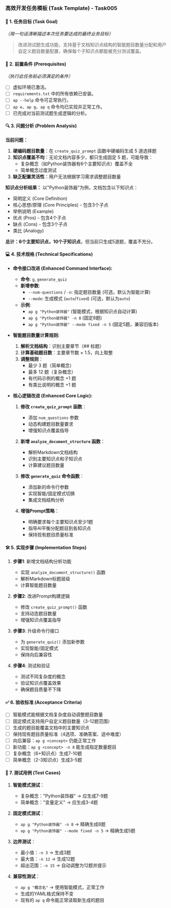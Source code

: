 ### **高效开发任务模板 (Task Template) - Task005**

#### 🎯 **1. 任务目标 (Task Goal)**

*（用一句话清晰描述本次任务要达成的最终业务目标）*
> 改进测试题生成功能，支持基于文档知识点结构的智能题目数量分配和用户自定义题目数量配置，确保每个子知识点都能被充分测试覆盖。

#### 📝 **2. 前置条件 (Prerequisites)**

*（执行此任务前必须满足的条件）*

- [ ] 虚拟环境已激活。
- [ ] `requirements.txt` 中的所有依赖已安装。
- [ ] `ap --help` 命令可正常执行。
- [ ] `ap e`、`ap g`、`ap q` 命令均已实现并正常工作。
- [ ] 已完成对当前测试题生成逻辑的分析。

#### 🔍 **3. 问题分析 (Problem Analysis)**

**当前问题：**
1. **硬编码题目数量**：在 `create_quiz_prompt` 函数中硬编码生成 5 道选择题
2. **知识点覆盖不均**：无论文档内容多少，都只生成固定 5 题，可能导致：
   - 复杂概念（如Python装饰器有6个主要知识点）覆盖不全
   - 简单概念过度测试
3. **缺乏配置灵活性**：用户无法根据学习需求调整题目数量

**知识点分析结果：**
以"Python装饰器"为例，文档包含以下知识点：
- 简明定义 (Core Definition)
- 核心思想/原理 (Core Principles) - 包含3个子点
- 举例说明 (Example)
- 优点 (Pros) - 包含4个子点
- 缺点 (Cons) - 包含3个子点
- 类比 (Analogy)

**总计：6个主要知识点，10个子知识点**，但当前只生成5道题，覆盖不充分。

#### 💻 **4. 技术规格 (Technical Specifications)**

- **命令接口改进 (Enhanced Command Interface):**
  - **命令**: `g`, `generate_quiz`
  - **新增参数**: 
    - `--num-questions` / `-n`: 指定题目数量 (可选，默认为智能计算)
    - `--mode`: 生成模式 (`auto`/`fixed`) (可选，默认为`auto`)
  - **示例**: 
    - `ap g "Python装饰器"` (智能模式，根据知识点自动计算)
    - `ap g "Python装饰器" -n 8` (固定8题)
    - `ap g "Python装饰器" --mode fixed -n 5` (固定5题，兼容旧版本)

- **智能题目数量计算规则:**
  1. **解析文档结构**：识别主要章节（## 标题）
  2. **计算基础题目数**：主要章节数 × 1.5，向上取整
  3. **调整规则**：
     - 最少 3 题（简单概念）
     - 最多 12 题（复杂概念）
     - 有代码示例的概念 +1 题
     - 有类比说明的概念 +1 题

- **核心逻辑改进 (Enhanced Core Logic):**
    1. **修改 `create_quiz_prompt` 函数**：
        - 添加 `num_questions` 参数
        - 动态构建题目数量要求
        - 增强知识点覆盖指导
    
    2. **新增 `analyze_document_structure` 函数**：
        - 解析Markdown文档结构
        - 识别主要知识点和子知识点
        - 计算建议题目数量
    
    3. **修改 `generate_quiz` 命令函数**：
        - 添加新的命令行参数
        - 实现智能/固定模式切换
        - 集成文档结构分析
    
    4. **增强Prompt策略**：
        - 明确要求每个主要知识点至少1题
        - 指导AI平衡分配题目到各知识点
        - 保持现有题目质量标准

#### 🛠️ **5. 实现步骤 (Implementation Steps)**

1. **步骤1**: 新增文档结构分析功能
   - 实现 `analyze_document_structure()` 函数
   - 解析Markdown标题层级
   - 计算智能题目数量

2. **步骤2**: 改进Prompt构建逻辑
   - 修改 `create_quiz_prompt()` 函数
   - 支持动态题目数量
   - 增强知识点覆盖指导

3. **步骤3**: 升级命令行接口
   - 为 `generate_quiz()` 添加新参数
   - 实现智能/固定模式
   - 保持向后兼容性

4. **步骤4**: 测试和验证
   - 测试不同复杂度的概念
   - 验证知识点覆盖效果
   - 确保题目质量不下降

#### ✅ **6. 验收标准 (Acceptance Criteria)**

- [ ] 智能模式能根据文档复杂度自动调整题目数量
- [ ] 固定模式支持用户自定义题目数量（3-12题范围）
- [ ] 生成的题目能覆盖文档中的主要知识点
- [ ] 保持现有题目质量标准（4选项、准确答案、适中难度）
- [ ] 向后兼容：`ap g <concept>` 仍能正常工作
- [ ] 新功能：`ap g <concept> -n 8` 能生成指定数量题目
- [ ] 复杂概念（6+知识点）生成7-10题
- [ ] 简单概念（2-3知识点）生成3-5题

#### 🧪 **7. 测试用例 (Test Cases)**

1. **智能模式测试**：
   - 复杂概念："Python装饰器" → 应生成7-9题
   - 简单概念："变量定义" → 应生成3-4题

2. **固定模式测试**：
   - `ap g "Python装饰器" -n 8` → 精确生成8题
   - `ap g "Python装饰器" --mode fixed -n 5` → 精确生成5题

3. **边界测试**：
   - 最小值：`-n 3` → 生成3题
   - 最大值：`-n 12` → 生成12题
   - 超出范围：`-n 15` → 自动调整为12题并提示

4. **兼容性测试**：
   - `ap g "概念名"` → 使用智能模式，正常工作
   - 生成的YAML格式保持不变
   - 现有的 `ap q` 命令能正常读取新生成的题目
